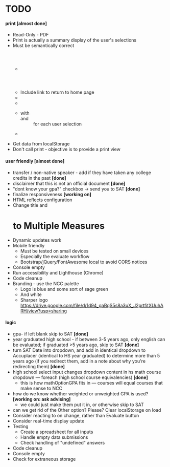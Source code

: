 # TODO

#### print **[almost done]**
* Read-Only - PDF
* Print is actually a summary display of the user's selections
* Must be semantically correct
	* <header>
	* Include link to return to home page
	* <article>
	* <section>
	* <dl> with <dt> and <dd> for each user selection
	* <footer>
* Get data from localStorage
* Don't call print - objective is to provide a print view
 

#### user friendly **[almost done]**
* transfer / non-native speaker - add if they have taken any college credits in the past **[done]**
* disclaimer that this is not an official document **[done]**
* "dont know your gpa?" checkbox -> send you to SAT **[done]**
* finalize responsiveness **[working on]**
* HTML reflects configuration
* Change title and <h1> to Multiple Measures
* Dynamic updates work
* Mobile friendly
	* Must be tested on small devices
	* Especially the evaluate workflow
	* Bootstrap/jQuery/FontAwesome local to avoid CORS notices
* Console empty
* Run accessibility and Lighthouse (Chrome)
* Code cleanup
* Branding - use the NCC palette
	* Logo is blue and some sort of sage green
	* And white
	* Sharper logo https://drive.google.com/file/d/1d94_gaBqS5s8a3uX_J2prtfitXUuhARH/view?usp=sharing
 
 

#### logic
* gpa- if left blank skip to SAT **[done]**
* year graduated high school - if between 3-5 years ago, only english can be evaluated; if graduated >5 years ago, skip to SAT **[done]**
* turn SAT Date into dropdown, and add in identical dropdown to Accuplacer (identical to HS year graduated) to determine more than 5 years ago (if you redirect them, add in a note about why you're redirecting them) **[done]**
* high school select input changes dropdown content in hs math course dropdown — foreach (high school course equivalencies) **[done]**
	* this is how mathOptionGPA fits in — courses will equal courses that make sense to NCC
* how do we know whether weighted or unweighted GPA is used? **[working on: ask advising]**
	* we could just make them put it in, or otherwise skip to SAT
* can we get rid of the Other option? Please?
Clear localStorage on load
* Consider reacting to on change, rather than Evaluate button
* Consider real-time display update
* Testing
	* Create a spreadsheet for all inputs
	* Handle empty data submissions
	* Check handling of "undefined" answers
* Code cleanup
* Console empty
* Check for extraneous storage
 